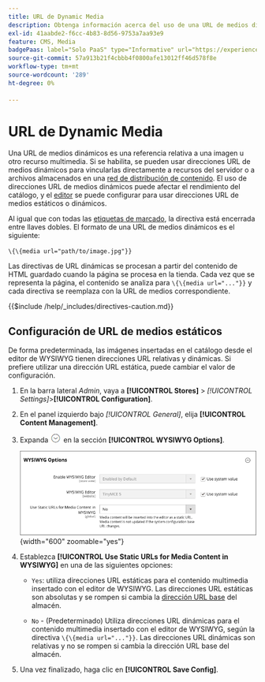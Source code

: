 ```yaml
---
title: URL de Dynamic Media
description: Obtenga información acerca del uso de una URL de medios dinámicos como referencia relativa a una imagen u otro recurso multimedia.
exl-id: 41aabde2-f6cc-4b83-8d56-9753a7aa93e9
feature: CMS, Media
badgePaas: label="Solo PaaS" type="Informative" url="https://experienceleague.adobe.com/es/docs/commerce/user-guides/product-solutions" tooltip="Se aplica solo a proyectos de Adobe Commerce en la nube (infraestructura PaaS administrada por Adobe) y a proyectos locales."
source-git-commit: 57a913b21f4cbbb4f0800afe13012ff46d578f8e
workflow-type: tm+mt
source-wordcount: '289'
ht-degree: 0%

---
```


# URL de Dynamic Media

Una URL de medios dinámicos es una referencia relativa a una imagen u otro recurso multimedia. Si se habilita, se pueden usar direcciones URL de medios dinámicos para vincularlas directamente a recursos del servidor o a archivos almacenados en una [red de distribución de contenido](media-storage-content-delivery-network.md). El uso de direcciones URL de medios dinámicos puede afectar el rendimiento del catálogo, y el [editor](editor.md#configure-the-editor) se puede configurar para usar direcciones URL de medios estáticos o dinámicos.

Al igual que con todas las [etiquetas de marcado](../systems/markup-tags.md), la directiva está encerrada entre llaves dobles. El formato de una URL de medios dinámicos es el siguiente:

`\{\{media url="path/to/image.jpg"}}`

Las directivas de URL dinámicas se procesan a partir del contenido de HTML guardado cuando la página se procesa en la tienda. Cada vez que se representa la página, el contenido se analiza para `\{\{media url="..."}}` y cada directiva se reemplaza con la URL de medios correspondiente.

{{$include /help/_includes/directives-caution.md}}

## Configuración de URL de medios estáticos

De forma predeterminada, las imágenes insertadas en el catálogo desde el editor de WYSIWYG tienen direcciones URL relativas y dinámicas. Si prefiere utilizar una dirección URL estática, puede cambiar el valor de configuración.

1. En la barra lateral _Admin_, vaya a **[!UICONTROL Stores]** > _[!UICONTROL Settings]_>**[!UICONTROL Configuration]**.

1. En el panel izquierdo bajo _[!UICONTROL General]_, elija **[!UICONTROL Content Management]**.

1. Expanda ![Selector de expansión](../assets/icon-display-expand.png) en la sección **[!UICONTROL WYSIWYG Options]**.

   ![Opciones de WYSIWYG](./assets/content-management-wysiwyg-options.png){width="600" zoomable="yes"}

1. Establezca **[!UICONTROL Use Static URLs for Media Content in WYSIWYG]** en una de las siguientes opciones:

   - `Yes`: utiliza direcciones URL estáticas para el contenido multimedia insertado con el editor de WYSIWYG. Las direcciones URL estáticas son absolutas y se rompen si cambia la [dirección URL base](../stores-purchase/store-urls.md) del almacén.

   - `No` - (Predeterminado) Utiliza direcciones URL dinámicas para el contenido multimedia insertado con el editor de WYSIWYG, según la directiva `\{\{media url="..."}}`. Las direcciones URL dinámicas son relativas y no se rompen si cambia la dirección URL base del almacén.

1. Una vez finalizado, haga clic en **[!UICONTROL Save Config]**.
